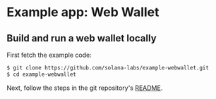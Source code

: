 # Example app: Web Wallet

## Build and run a web wallet locally

First fetch the example code:

```sh
$ git clone https://github.com/solana-labs/example-webwallet.git
$ cd example-webwallet
```

Next, follow the steps in the git repository's
[README](https://github.com/solana-labs/example-webwallet/blob/master/README.md).
